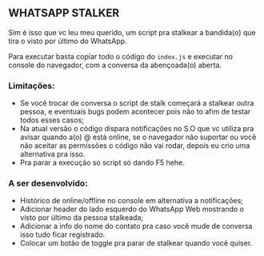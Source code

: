 ## WHATSAPP STALKER

Sim é isso que vc leu meu querido, um script pra stalkear a bandida(o) que tira o visto por último do WhatsApp.

Para executar basta copiar todo o código do `index.js` e executar no console do navegador, com a conversa da abençoada(o) aberta.

### Limitações:
* Se você trocar de conversa o script de stalk começará a stalkear outra pessoa, e eventuais bugs podem acontecer pois não to afim de testar todos esses casos;
* Na atual versão o código dispara notificações no S.O que vc utiliza pra avisar quando a(o) @ está online, se o navegador não suportar ou você não aceitar as permissões o código não vai rodar, depois eu crio uma alternativa pra isso.
* Pra parar a execução so script só dando F5 hehe.

### A ser desenvolvido:
* Histórico de online/offline no console em alternativa a notificações;
* Adicionar header do lado esquerdo do WhatsApp Web mostrando o visto por último da pessoa stalkeada;
* Adicionar a info do nome do contato pra caso você mude de conversa isso tudo ficar registrado.
* Colocar um botão de toggle pra parar de stalkear quando você quiser.

